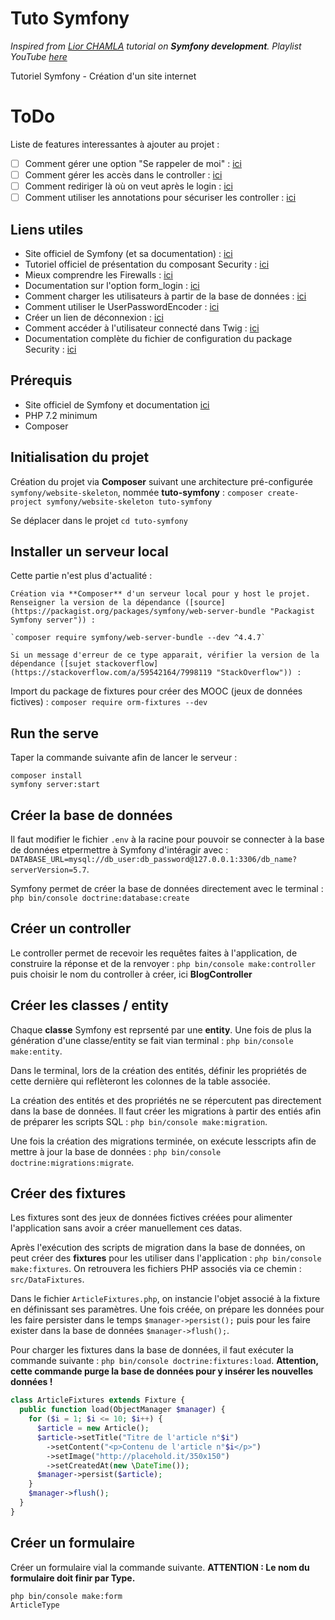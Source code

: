# Tuto Symfony

_Inspired from [Lior CHAMLA](https://www.youtube.com/channel/UCS71mal_TkTW_PpZR9YLpIA "Lior CHAMLA") tutorial on **Symfony development**. Playlist YouTube [here](https://www.youtube.com/playlist?list=PLpUhHhXoxrjdQLodxlHFY09_9XzqdPBW8 "Syfony Development")_

Tutoriel Symfony - Création d'un site internet

# ToDo

Liste de features interessantes à ajouter au projet :

- [ ] Comment gérer une option "Se rappeler de moi" : [ici](https://symfony.com/doc/current/security/remember_me.html "Symfony")
- [ ] Comment gérer les accès dans le controller : [ici](https://symfony.com/doc/current/security/securing_services.html "Symfony")
- [ ] Comment rediriger là où on veut après le login : [ici](https://symfony.com/doc/current/security/form_login.html "Symfony")
- [ ] Comment utiliser les annotations pour sécuriser les controller : [ici](https://symfony.com/doc/master/bundles/SensioFrameworkExtraBundle/annotations/security.html "Symfony")

## Liens utiles

- Site officiel de Symfony (et sa documentation) : [ici](https://symfony.com/)
- Tutoriel officiel de présentation du composant Security : [ici](https://symfony.com/doc/current/security.html)
- Mieux comprendre les Firewalls : [ici](https://symfony.com/doc/current/security/firewall_restriction.html)
- Documentation sur l'option form_login : [ici](https://symfony.com/doc/current/security/form_login_setup.html)
- Comment charger les utilisateurs à partir de la base de données : [ici](https://symfony.com/doc/current/security/user_provider.html)
- Comment utiliser le UserPasswordEncoder : [ici](https://symfony.com/doc/current/security.html)
- Créer un lien de déconnexion : [ici](https://symfony.com/doc/current/security.html#security-logging-out)
- Comment accéder à l'utilisateur connecté dans Twig : [ici](https://symfony.com/doc/current/templates.html#content_wrapper)
- Documentation complète du fichier de configuration du package Security : [ici](https://symfony.com/doc/current/reference/configuration/security.html)

## Prérequis

- Site officiel de Symfony et documentation [ici](https://symfony.com/ "Symfony official website")
- PHP 7.2 minimum
- Composer

## Initialisation du projet

Création du projet via **Composer** suivant une architecture pré-configurée `symfony/website-skeleton`, nommée **tuto-symfony** : `composer create-project symfony/website-skeleton tuto-symfony`

Se déplacer dans le projet `cd tuto-symfony`

## Installer un serveur local

Cette partie n'est plus d'actualité :

```
Création via **Composer** d'un serveur local pour y host le projet. Renseigner la version de la dépendance ([source](https://packagist.org/packages/symfony/web-server-bundle "Packagist Symfony server")) :

`composer require symfony/web-server-bundle --dev ^4.4.7`

Si un message d'erreur de ce type apparait, vérifier la version de la dépendance ([sujet stackoverflow](https://stackoverflow.com/a/59542164/7998119 "StackOverflow")) :
```

Import du package de fixtures pour créer des MOOC (jeux de données fictives) : `composer require orm-fixtures --dev`

## Run the serve

Taper la commande suivante afin de lancer le serveur : 
```shell
composer install
symfony server:start
```

## Créer la base de données

Il faut modifier le fichier `.env` à la racine pour pouvoir se connecter à la base de données etpermettre à Symfony d'intéragir avec : `DATABASE_URL=mysql://db_user:db_password@127.0.0.1:3306/db_name?serverVersion=5.7`.

Symfony permet de créer la base de données directement avec le terminal : `php bin/console doctrine:database:create`

## Créer un controller

Le controller permet de recevoir les requêtes faites à l'application, de construire la réponse et de la renvoyer : `php bin/console make:controller` puis choisir le nom du controller à créer, ici **BlogController**

## Créer les classes / entity

Chaque **classe** Symfony est reprsenté par une **entity**. Une fois de plus la génération d'une classe/entity se fait vian terminal : `php bin/console make:entity`.

Dans le terminal, lors de la création des entités, définir les propriétés de cette dernière qui reflèteront les colonnes de la table associée.

La création des entités et des propriétés ne se répercutent pas directement dans la base de données. Il faut créer les migrations à partir des entiés afin de préparer les scripts SQL : `php bin/console make:migration`.

Une fois la création des migrations terminée, on exécute lesscripts afin de mettre à jour la base de données : `php bin/console doctrine:migrations:migrate`.

## Créer des fixtures

Les fixtures sont des jeux de données fictives créées pour alimenter l'application sans avoir a créer manuellement ces datas.

Après l'exécution des scripts de migration dans la base de données, on peut créer des **fixtures** pour les utiliser dans l'application : `php bin/console make:fixtures`. On retrouvera les fichiers PHP associés via ce chemin : `src/DataFixtures`.

Dans le fichier `ArticleFixtures.php`, on instancie l'objet associé à la fixture en définissant ses paramètres. Une fois créée, on prépare les données pour les faire persister dans le temps `$manager->persist();` puis pour les faire exister dans la base de données `$manager->flush();`.

Pour charger les fixtures dans la base de données, il faut exécuter la commande suivante : `php bin/console doctrine:fixtures:load`. **Attention, cette commande purge la base de données pour y insérer les nouvelles données !**

```php
class ArticleFixtures extends Fixture {
  public function load(ObjectManager $manager) {
    for ($i = 1; $i <= 10; $i++) {
      $article = new Article();
      $article->setTitle("Titre de l'article n°$i")
        ->setContent("<p>Contenu de l'article n°$i</p>")
        ->setImage("http://placehold.it/350x150")
        ->setCreatedAt(new \DateTime());
      $manager->persist($article);
    }
    $manager->flush();
  }
}
```

## Créer un formulaire

Créer un formulaire vial la commande suivante. **ATTENTION : Le nom du formulaire doit finir par Type.** 
```shell
php bin/console make:form
ArticleType
```